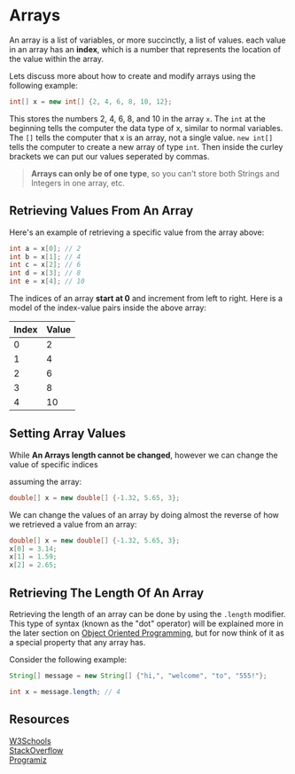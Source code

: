 # Arrays

An array is a list of variables, or more succinctly, a list of values. each value in an array has an **index**, which is a number that represents the location of the value within the array.

Lets discuss more about how to create and modify arrays using the following example:

```java
int[] x = new int[] {2, 4, 6, 8, 10, 12};
```

This stores the numbers 2, 4, 6, 8, and 10 in the array `x`. The `int` at the beginning
tells the computer the data type of x, similar to normal variables. The `[]` tells the computer that x is an array, not a single value.
`new int[]` tells the computer to create a new array of type `int`. Then inside the curley brackets we can put our values seperated by commas.

> **Arrays can only be of one type**, so you can't store both Strings and Integers in one array, etc.

## Retrieving Values From An Array

Here's an example of retrieving a specific value from the array above:

```java
int a = x[0]; // 2
int b = x[1]; // 4
int c = x[2]; // 6
int d = x[3]; // 8
int e = x[4]; // 10
```

The indices of an array **start at 0** and increment from left to right. Here is a model of the index-value pairs inside the above array:

| Index | Value |
| ----- | ----- |
| 0     | 2     |
| 1     | 4     |
| 2     | 6     |
| 3     | 8     |
| 4     | 10    |

## Setting Array Values

While **An Arrays length cannot be changed**, however we can change the value of specific indices

assuming the array:

```java
double[] x = new double[] {-1.32, 5.65, 3};
```

We can change the values of an array by doing almost the reverse of how we retrieved a value from an array:

```java
double[] x = new double[] {-1.32, 5.65, 3};
x[0] = 3.14;
x[1] = 1.59;
x[2] = 2.65;
```

## Retrieving The Length Of An Array

Retrieving the length of an array can be done by using the `.length` modifier. This type of syntax (known as the "dot" operator) will be explained more in the later section on [Object Oriented Programming](../../Object-Oriented-Programming/Intro.md), but for now think of it as a special property that any array has.

Consider the following example:

```java
String[] message = new String[] {"hi,", "welcome", "to", "555!"};

int x = message.length; // 4
```

## Resources

[W3Schools](https://www.w3schools.com/java/java_arrays.asp)\
[StackOverflow](https://stackoverflow.com/questions/5570882/how-to-use-java-util-arrays)\
[Programiz](https://www.programiz.com/java-programming/arrays)
